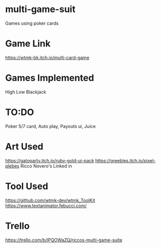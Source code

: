 # multi-game-suit
Games using poker cards

# Game Link
https://wtmk-bk.itch.io/multi-card-game 

# Games Implemented
High Low
Blackjack

# TO:DO
Poker 5/7 card, Auto play, Payouts ui, Juice

# Art Used
https://gatoparty.itch.io/ruby-gold-ui-pack
https://greebles.itch.io/pixel-plebes
Ricco Novero's Linked in

# Tool Used
https://github.com/wtmk-dev/wtmk_ToolKit
https://www.textanimator.febucci.com/

# Trello
https://trello.com/b/lPQOWaZQ/riccos-multi-game-suite
